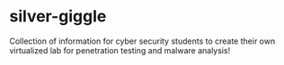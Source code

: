 # silver-giggle
Collection of information for cyber security students to create their own virtualized lab for penetration testing and malware analysis!
